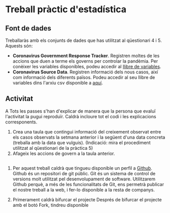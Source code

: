 # Treball pràctic d'estadística

## Font de dades

Treballaràs amb els conjunts de dades que has utilitzat al qüestionari 4 i 5. Aquests són:

* __Coronavirus Government Response Tracker__. Registren moltes de les accions que duen a terme els governs per controlar la pandèmia. Per conèixer les variables disponibles, podeu accedir al [llibre de variables](https://github.com/OxCGRT/covid-policy-tracker/blob/master/documentation/codebook.md).
* __Coronavirus Source Data__. Registren informació dels nous casos, així com informació dels diferents països. Podeu accedir al seu llibre de variables dins l'arxiu csv disponible a [aquí](https://github.com/owid/covid-19-data/blob/master/public/data/owid-covid-codebook.csv).

## Activitat

A
Tots les passes s'han d'explicar de manera que la persona que evaluï l'activitat la pugui reproduïr. Caldrà incloure tot el codi i les explicacions corresponents.

1. Crea una taula que contingui informació del creixement observat entre els casos observats la setmana anterior i la següent d'una data concreta (treballa amb la data que vulguis). (Indicació: mira el procediment utilitzat al qüestionari de la pràctica 5)
1. Afageix les accions de govern a la taula anterior.

##

1. Per aquest treball caldrà que tingueu disponible un perfil a [Github](ttps://github.com/). Github és un repositori de git públic. Git és un sistema de control de versions molt utilitzat pel desenvolupament de software. Utilitzarem Github perquè, a més de les funcionalitats de Git, ens permetrà publicar el nostre treball a la web, i fer-lo disponible a la resta de companys.

1. Primerament caldrà bifurcar el projecte
Després de bifurcar el projecte amb el botó Fork, tindreu disponible

